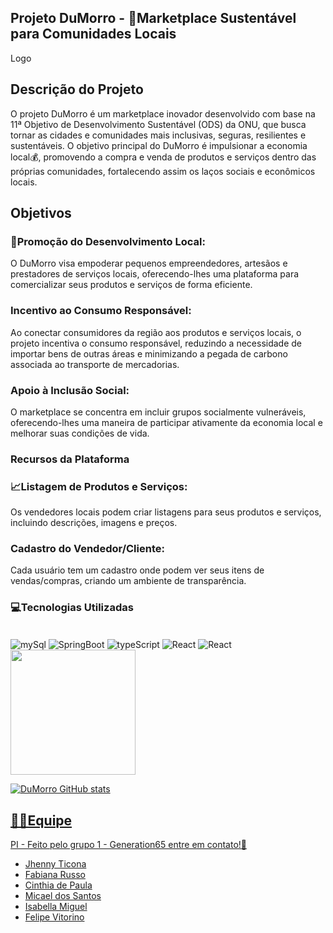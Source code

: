 ## Projeto DuMorro - 🛒Marketplace Sustentável para Comunidades Locais

Logo

## Descrição do Projeto

O projeto DuMorro é um marketplace inovador desenvolvido com base na 11ª Objetivo de Desenvolvimento Sustentável (ODS) da ONU, que busca tornar as cidades e comunidades mais inclusivas, seguras, resilientes e sustentáveis. O objetivo principal do DuMorro é impulsionar a economia local💰, promovendo a compra e venda de produtos e serviços dentro das próprias comunidades, fortalecendo assim os laços sociais e econômicos locais.



## Objetivos

### 🚀**Promoção do Desenvolvimento Local:** 
O DuMorro visa empoderar pequenos empreendedores, artesãos e prestadores de serviços locais, oferecendo-lhes uma plataforma para comercializar seus produtos e serviços de forma eficiente.

### **Incentivo ao Consumo Responsável:**
Ao conectar consumidores da região aos produtos e serviços locais, o projeto incentiva o consumo responsável, reduzindo a necessidade de importar bens de outras áreas e minimizando a pegada de carbono associada ao transporte de mercadorias.

### **Apoio à Inclusão Social:**
O marketplace se concentra em incluir grupos socialmente vulneráveis, oferecendo-lhes uma maneira de participar ativamente da economia local e melhorar suas condições de vida.

### Recursos da Plataforma

### 📈**Listagem de Produtos e Serviços:**
Os vendedores locais podem criar listagens para seus produtos e serviços, incluindo descrições, imagens e preços.

### **Cadastro do Vendedor/Cliente:** 
Cada usuário tem um cadastro onde podem ver seus itens de vendas/compras, criando um ambiente de transparência.


### 💻Tecnologias Utilizadas
<div style="display: inline_block"><br>
<img align="center" alt="mySql" src="https://img.shields.io/badge/MySQL-00000F?style=for-the-badge&logo=mysql&logoColor=white">
<img align="center" alt="SpringBoot" src="https://img.shields.io/badge/Spring-6DB33F?style=for-the-badge&logo=spring&logoColor=white">
<img align="center" alt="typeScript" src="https://img.shields.io/badge/TypeScript-007ACC?style=for-the-badge&logo=typescript&logoColor=white">
<img align="center" alt="React" src="https://img.shields.io/badge/React-20232A?style=for-the-badge&logo=react&logoColor=61DAFB">
<img align="center" alt="React" src="https://img.shields.io/badge/Tailwind_CSS-38B2AC?style=for-the-badge&logo=tailwind-css&logoColor=white">
<a href="https://github.com/anuraghazra/github-readme-stats">
<img height=200 align="center" src="(https://github-readme-stats.vercel.app/api?username=projetodumorro&show_icons=true&theme=radical)" />
</div>

![DuMorro GitHub stats](https://github-readme-stats.vercel.app/api?username=projetodumorro&show_icons=true&theme=radical)


## 🤜🤛Equipe

PI - Feito pelo grupo 1 - Generation65 entre em  contato!👋

* [Jhenny Ticona](https://github.com/jhennyticona)
* [Fabiana Russo](https://github.com/fabianaRusso/)
* [Cinthia de Paula](https://github.com/cinthiadepaula)
* [Micael dos Santos](https://github.com/frizzly-mika)
* [Isabella Miguel](https://github.com/Isamiguel)
* [Felipe Vitorino](https://github.com/FelipeVitorinu)
